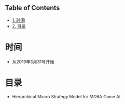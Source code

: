 <div id="table-of-contents">
<h2>Table of Contents</h2>
<div id="text-table-of-contents">
<ul>
<li><a href="#sec-1">1. 时间</a></li>
<li><a href="#sec-2">2. 目录</a></li>
</ul>
</div>
</div>

# 时间<a id="sec-1" name="sec-1"></a>

-   从2019年3月31号开始

# 目录<a id="sec-2" name="sec-2"></a>

-   Hierarchical Macro Strategy Model for MOBA Game AI